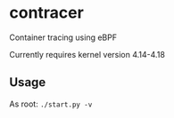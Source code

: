 # contracer
Container tracing using eBPF

Currently requires kernel version 4.14-4.18

## Usage

As root: `./start.py -v`
